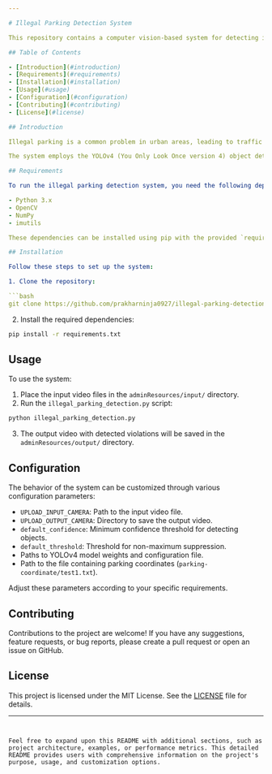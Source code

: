 ```yaml
---

# Illegal Parking Detection System

This repository contains a computer vision-based system for detecting illegal parking in video streams. The system utilizes the YOLOv4 object detection model to identify cars within the video frames and checks whether they are parked in designated parking spots. If a violation is detected, it highlights the offending vehicle for further action.

## Table of Contents

- [Introduction](#introduction)
- [Requirements](#requirements)
- [Installation](#installation)
- [Usage](#usage)
- [Configuration](#configuration)
- [Contributing](#contributing)
- [License](#license)

## Introduction

Illegal parking is a common problem in urban areas, leading to traffic congestion and safety hazards. Traditional methods of enforcement can be labor-intensive and inefficient. This project aims to automate the detection of illegal parking using computer vision techniques, providing a more efficient solution for urban management.

The system employs the YOLOv4 (You Only Look Once version 4) object detection model, trained on the COCO dataset, to recognize vehicles within a video stream. By defining designated parking areas and comparing the detected vehicle locations against these predefined zones, the system identifies instances of illegal parking. Detected violations are highlighted in the output video for further review and enforcement.

## Requirements

To run the illegal parking detection system, you need the following dependencies:

- Python 3.x
- OpenCV
- NumPy
- imutils

These dependencies can be installed using pip with the provided `requirements.txt` file.

## Installation

Follow these steps to set up the system:

1. Clone the repository:

```bash
git clone https://github.com/prakharninja0927/illegal-parking-detection.git
```

2. Install the required dependencies:

```bash
pip install -r requirements.txt
```

## Usage

To use the system:

1. Place the input video files in the `adminResources/input/` directory.
2. Run the `illegal_parking_detection.py` script:

```bash
python illegal_parking_detection.py
```

3. The output video with detected violations will be saved in the `adminResources/output/` directory.

## Configuration

The behavior of the system can be customized through various configuration parameters:

- `UPLOAD_INPUT_CAMERA`: Path to the input video file.
- `UPLOAD_OUTPUT_CAMERA`: Directory to save the output video.
- `default_confidence`: Minimum confidence threshold for detecting objects.
- `default_threshold`: Threshold for non-maximum suppression.
- Paths to YOLOv4 model weights and configuration file.
- Path to the file containing parking coordinates (`parking-coordinate/test1.txt`).

Adjust these parameters according to your specific requirements.

## Contributing

Contributions to the project are welcome! If you have any suggestions, feature requests, or bug reports, please create a pull request or open an issue on GitHub.

## License

This project is licensed under the MIT License. See the [LICENSE](LICENSE) file for details.

---
```


Feel free to expand upon this README with additional sections, such as project architecture, examples, or performance metrics. This detailed README provides users with comprehensive information on the project's purpose, usage, and customization options.
